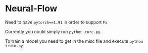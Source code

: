 # Neural-Flow

Need to have `pytorch==1.91` in order to support `Fx`

Currently you could simply run `python core.py`.
 
To train a model you need to get in the misc file and execute `python train.py`